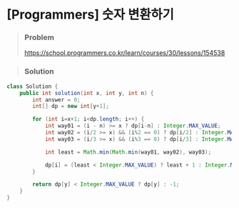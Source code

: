 # [Programmers] 숫자 변환하기



> ### Problem
>
> https://school.programmers.co.kr/learn/courses/30/lessons/154538



> ### Solution

```java
class Solution {
    public int solution(int x, int y, int n) {
		int answer = 0;
		int[] dp = new int[y+1];

		for (int i=x+1; i<dp.length; i++) {
			int way01 = (i - n) >= x ? dp[i-n] : Integer.MAX_VALUE;
			int way02 = (i/2 >= x) && (i%2 == 0) ? dp[i/2] : Integer.MAX_VALUE;
			int way03 = (i/3 >= x) && (i%3 == 0) ? dp[i/3] : Integer.MAX_VALUE;

			int least = Math.min(Math.min(way01, way02), way03);

			dp[i] = (least < Integer.MAX_VALUE) ? least + 1 : Integer.MAX_VALUE;
		}

		return dp[y] < Integer.MAX_VALUE ? dp[y] : -1;
	}
}
```

